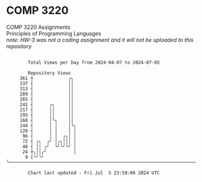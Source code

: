 # COMP 3220
COMP 3220 Assignments  
Principles of Programming Languages  
*note: HW-3 was not a coding assignment and it will not be uploaded to this repository*  

```

        Total Views per Day from 2024-04-07 to 2024-07-05

        Repository Views
     361 ┼             ╭╮
     337 ┤             ││
     313 ┤             ││
     289 ┤             ││
     265 ┤             ││
     241 ┤      ╭╮     ││
     217 ┤      ││     ││
     193 ┤      ││     ││
     168 ┤      │╰╮    ││
     144 ┤      │ │    │╰╮
     120 ┤      │ │    │ │
      96 ┤      │ │  ╭╮│ │
      72 ┤ ╭╮  ╭╯ │╭╮│││ │
      48 ┤ ││ ╭╯  ╰╯╰╯╰╯ │
      24 ┼╮││╭╯          │
       0 ┤╰╯╰╯           ╰─────────────────────────────────────────────────────────────────────────

        Chart last updated - Fri Jul  5 23:59:06 2024 UTC
        
```
